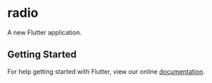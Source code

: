 # radio

A new Flutter application.

## Getting Started

For help getting started with Flutter, view our online
[documentation](https://flutter.io/).
